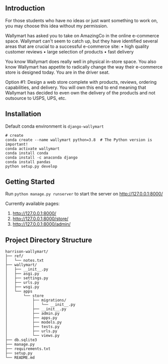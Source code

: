 ## Introduction

For those students who have no ideas or just want something to work on, you may choose this idea without my permission.

Wallymart has asked you to take on AmazingCo in the online e-commerce space. Wallymart can't seem to catch up, but they have identified several areas that are crucial to a successful e-commerce site:
• high quality customer reviews
• large selection of products
• fast delivery

You know Wallymart does really well in physical in-store space. You also know Wallymart has appetite to radically change the way their e-commerce store is designed today.
You are in the driver seat.

Option #1: Design a web store complete with products, reviews, ordering capabilities, and delivery. You will own this end to end meaning that Wallymart has decided to even own the delivery of the products and not outsource to USPS, UPS, etc.



## Installation

Default conda environment is `django-wallymart`

```django
# create
conda create --name wallymart python=3.8  # The Python version is important!
conda activate wallymart
conda install conda
conda install -c anaconda django
conda install pandas
python setup.py develop
```



## Getting Started

Run `python manage.py runserver` to start the server on http://127.0.0.1:8000/

Currently available pages:

1. http://127.0.0.1:8000/
2. http://127.0.0.1:8000/store/
3. http://127.0.0.1:8000/admin/



## Project Directory Structure

```
harrison-wallymart/
├── ref/
│   └── notes.txt
├── wallymart/
│   ├── __init__.py
│   ├── asgi.py
│   ├── settings.py
│   ├── urls.py
│   ├── wsgi.py
│   └── apps
│       └── store
│           ├── migrations/
│           │   └── __init__.py
│           ├── __init__.py
│           ├── admin.py
│           ├── apps.py
│           ├── models.py
│           ├── tests.py
│           ├── urls.py
│           └── views.py
├── db.sqlite3
├── manage.py
├── requirements.txt
├── setup.py
└── README.md
```

